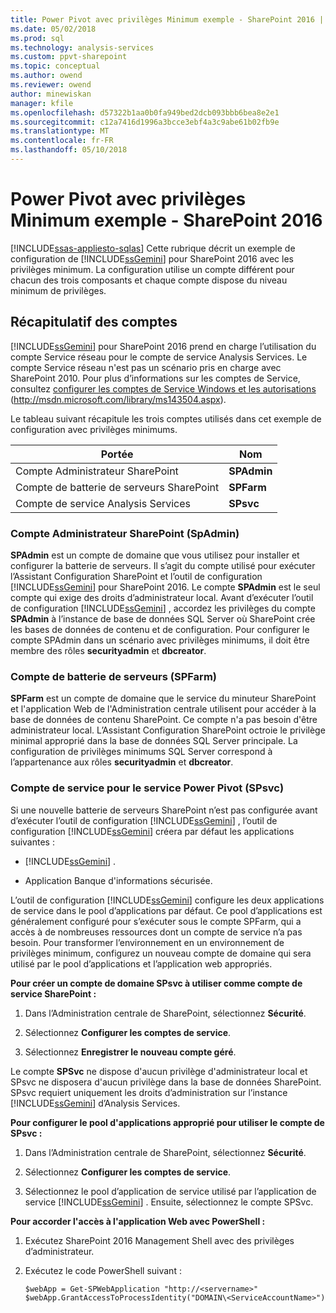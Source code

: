 ```yaml
---
title: Power Pivot avec privilèges Minimum exemple - SharePoint 2016 | Documents Microsoft
ms.date: 05/02/2018
ms.prod: sql
ms.technology: analysis-services
ms.custom: ppvt-sharepoint
ms.topic: conceptual
ms.author: owend
ms.reviewer: owend
author: minewiskan
manager: kfile
ms.openlocfilehash: d57322b1aa0b0fa949bed2dcb093bbb6bea8e2e1
ms.sourcegitcommit: c12a7416d1996a3bcce3ebf4a3c9abe61b02fb9e
ms.translationtype: MT
ms.contentlocale: fr-FR
ms.lasthandoff: 05/10/2018
---
```

# <a name="power-pivot-minimum-privilege-example---sharepoint-2016"></a>Power Pivot avec privilèges Minimum exemple - SharePoint 2016
[!INCLUDE[ssas-appliesto-sqlas](../../../includes/ssas-appliesto-sqlas.md)]
  Cette rubrique décrit un exemple de configuration de [!INCLUDE[ssGemini](../../../includes/ssgemini-md.md)] pour SharePoint 2016 avec les privilèges minimum. La configuration utilise un compte différent pour chacun des trois composants et chaque compte dispose du niveau minimum de privilèges.  
  
## <a name="summary-of-accounts"></a>Récapitulatif des comptes  
 [!INCLUDE[ssGemini](../../../includes/ssgemini-md.md)] pour SharePoint 2016 prend en charge l’utilisation du compte Service réseau pour le compte de service Analysis Services. Le compte Service réseau n'est pas un scénario pris en charge avec SharePoint 2010. Pour plus d’informations sur les comptes de Service, consultez [configurer les comptes de Service Windows et les autorisations](http://msdn.microsoft.com/library/ms143504.aspx) (http://msdn.microsoft.com/library/ms143504.aspx).  
  
 Le tableau suivant récapitule les trois comptes utilisés dans cet exemple de configuration avec privilèges minimums.  
  
|Portée|Nom|  
|-----------|----------|  
|Compte Administrateur SharePoint|**SPAdmin**|  
|Compte de batterie de serveurs SharePoint|**SPFarm**|  
|Compte de service Analysis Services|**SPsvc**|  
  
### <a name="the-sharepoint-administrator-account-spadmin"></a>Compte Administrateur SharePoint (SpAdmin)  
 **SPAdmin** est un compte de domaine que vous utilisez pour installer et configurer la batterie de serveurs. Il s’agit du compte utilisé pour exécuter l’Assistant Configuration SharePoint et l’outil de configuration [!INCLUDE[ssGemini](../../../includes/ssgemini-md.md)] pour SharePoint 2016. Le compte **SPAdmin** est le seul compte qui exige des droits d’administrateur local. Avant d’exécuter l’outil de configuration [!INCLUDE[ssGemini](../../../includes/ssgemini-md.md)] , accordez les privilèges du compte **SPAdmin** à l’instance de base de données SQL Server où SharePoint crée les bases de données de contenu et de configuration. Pour configurer le compte SPAdmin dans un scénario avec privilèges minimums, il doit être membre des rôles **securityadmin** et **dbcreator**.  
  
### <a name="the-farm-account-spfarm"></a>Compte de batterie de serveurs (SPFarm)  
 **SPFarm** est un compte de domaine que le service du minuteur SharePoint et l'application Web de l'Administration centrale utilisent pour accéder à la base de données de contenu SharePoint. Ce compte n'a pas besoin d'être administrateur local. L’Assistant Configuration SharePoint octroie le privilège minimal approprié dans la base de données SQL Server principale. La configuration de privilèges minimums SQL Server correspond à l’appartenance aux rôles **securityadmin** et **dbcreator**.  
  
### <a name="the-service-account-for-power-pivot-service-spsvc"></a>Compte de service pour le service Power Pivot (SPsvc)  
 Si une nouvelle batterie de serveurs SharePoint n’est pas configurée avant d’exécuter l’outil de configuration [!INCLUDE[ssGemini](../../../includes/ssgemini-md.md)] , l’outil de configuration [!INCLUDE[ssGemini](../../../includes/ssgemini-md.md)] créera par défaut les applications suivantes :  
  
-   [!INCLUDE[ssGemini](../../../includes/ssgemini-md.md)] .  
  
-   Application Banque d'informations sécurisée.  
  
 L’outil de configuration [!INCLUDE[ssGemini](../../../includes/ssgemini-md.md)] configure les deux applications de service dans le pool d’applications par défaut. Ce pool d’applications est généralement configuré pour s’exécuter sous le compte SPFarm, qui a accès à de nombreuses ressources dont un compte de service n’a pas besoin. Pour transformer l’environnement en un environnement de privilèges minimum, configurez un nouveau compte de domaine qui sera utilisé par le pool d’applications et l’application web appropriés.  
  
 **Pour créer un compte de domaine SPsvc à utiliser comme compte de service SharePoint :**  
  
1.  Dans l’Administration centrale de SharePoint, sélectionnez **Sécurité**.  
  
2.  Sélectionnez **Configurer les comptes de service**.  
  
3.  Sélectionnez **Enregistrer le nouveau compte géré**.  
  
 Le compte **SPSvc** ne dispose d'aucun privilège d'administrateur local et SPsvc ne disposera d'aucun privilège dans la base de données SharePoint. SPsvc requiert uniquement les droits d’administration sur l’instance [!INCLUDE[ssGemini](../../../includes/ssgemini-md.md)] d’Analysis Services.  
  
 **Pour configurer le pool d'applications approprié pour utiliser le compte de SPsvc :**  
  
1.  Dans l’Administration centrale de SharePoint, sélectionnez **Sécurité**.  
  
2.  Sélectionnez **Configurer les comptes de service**.  
  
3.  Sélectionnez le pool d’application de service utilisé par l’application de service [!INCLUDE[ssGemini](../../../includes/ssgemini-md.md)] . Ensuite, sélectionnez le compte SPSvc.  
  
 **Pour accorder l'accès à l'application Web avec PowerShell :**  
  
1.  Exécutez SharePoint 2016 Management Shell avec des privilèges d’administrateur.  
  
2.  Exécutez le code PowerShell suivant :  
  
    ```  
    $webApp = Get-SPWebApplication "http://<servername>"  
    $webApp.GrantAccessToProcessIdentity("DOMAIN\<ServiceAccountName>")  
  
    ```  
  
  
